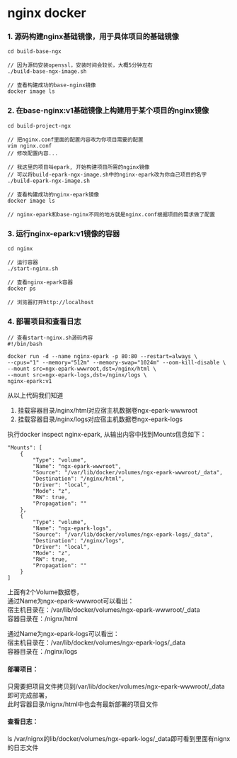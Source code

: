 # nginx docker

### 1. 源码构建nginx基础镜像，用于具体项目的基础镜像

```
cd build-base-ngx

// 因为源码安装openssl，安装时间会较长，大概5分钟左右
./build-base-ngx-image.sh

// 查看构建成功的base-nginx镜像
docker image ls
```

### 2. 在base-nginx:v1基础镜像上构建用于某个项目的nginx镜像
```
cd build-project-ngx

// 把nginx.conf里面的配置内容改为你项目需要的配置
vim nginx.conf 
// 修改配置内容...

// 我这里的项目叫epark, 开始构建项目所需的nginx镜像
// 可以将build-epark-ngx-image.sh中的nginx-epark改为你自己项目的名字
./build-epark-ngx-image.sh

// 查看构建成功的nginx-epark镜像
docker image ls

// nginx-epark和base-nginx不同的地方就是nginx.conf根据项目的需求做了配置
```

### 3. 运行nginx-epark:v1镜像的容器
```
cd nginx

// 运行容器
./start-nginx.sh

// 查看nginx-epark容器
docker ps

// 浏览器打开http://localhost
```

### 4. 部署项目和查看日志

```
// 查看start-nginx.sh源码内容
#!/bin/bash

docker run -d --name nginx-epark -p 80:80 --restart=always \
--cpus="1" --memory="512m" --memory-swap="1024m" --oom-kill-disable \
--mount src=ngx-epark-wwwroot,dst=/nginx/html \
--mount src=ngx-epark-logs,dst=/nginx/logs \
nginx-epark:v1
```

从以上代码我们知道
1. 挂载容器目录/nginx/html对应宿主机数据卷ngx-epark-wwwroot
2. 挂载容器目录/nginx/logs对应宿主机数据卷ngx-epark-logs

执行docker inspect nginx-epark, 从输出内容中找到Mounts信息如下：

```
"Mounts": [
    {
        "Type": "volume",
        "Name": "ngx-epark-wwwroot",
        "Source": "/var/lib/docker/volumes/ngx-epark-wwwroot/_data",
        "Destination": "/nginx/html",
        "Driver": "local",
        "Mode": "z",
        "RW": true,
        "Propagation": ""
    },
    {
        "Type": "volume",
        "Name": "ngx-epark-logs",
        "Source": "/var/lib/docker/volumes/ngx-epark-logs/_data",
        "Destination": "/nginx/logs",
        "Driver": "local",
        "Mode": "z",
        "RW": true,
        "Propagation": ""
    }
]
```

上面有2个Volume数据卷，  
通过Name为ngx-epark-wwwroot可以看出：  
宿主机目录在：/var/lib/docker/volumes/ngx-epark-wwwroot/_data  
容器目录在：/nignx/html  

通过Name为ngx-epark-logs可以看出：  
宿主机目录在：/var/lib/docker/volumes/ngx-epark-logs/_data  
容器目录在：/nginx/logs

#### 部署项目：  
只需要把项目文件拷贝到/var/lib/docker/volumes/ngx-epark-wwwroot/_data即可完成部署，  
此时容器目录/nignx/html中也会有最新部署的项目文件

#### 查看日志：  
ls /var/nignx的lib/docker/volumes/ngx-epark-logs/_data即可看到里面有nignx的日志文件





 
